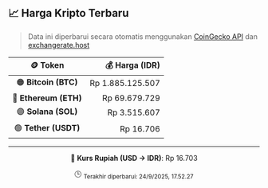 

<!-- HARGA_KRIPTO -->
## 📈 Harga Kripto Terbaru

> Data ini diperbarui secara otomatis menggunakan [CoinGecko API](https://www.coingecko.com/) dan [exchangerate.host](https://exchangerate.host/)

<div align="center">

| 🪙 Token | 💰 Harga (IDR) |
|:------:|---------------:|
| 🟠 **Bitcoin (BTC)**   | Rp 1.885.125.507 |
| 🔵 **Ethereum (ETH)**  | Rp 69.679.729 |
| 🟣 **Solana (SOL)**    | Rp 3.515.607 |
| 🟢 **Tether (USDT)**   | Rp 16.706 |

---

💱 **Kurs Rupiah (USD → IDR)**: Rp 16.703

🕒 <sub>Terakhir diperbarui: 24/9/2025, 17.52.27</sub>

</div>
<!-- /HARGA_KRIPTO -->